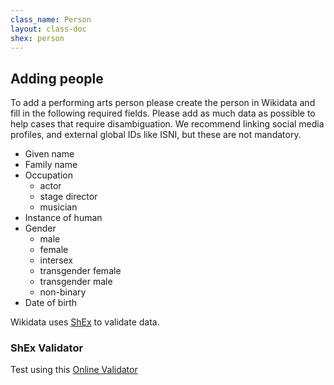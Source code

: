 ```yaml
---
class_name: Person
layout: class-doc
shex: person
---
```


## Adding people

To add a performing arts person please create the person in Wikidata and fill in the following required fields. Please add as much data as possible to help cases that require disambiguation.  We recommend linking social media profiles, and external global IDs like ISNI, but these are not mandatory. 

* Given name
* Family name
* Occupation
  * actor
  * stage director
  * musician
* Instance of human
* Gender
  * male
  * female
  * intersex
  * transgender female
  * transgender male
  * non-binary
* Date of birth


Wikidata uses [ShEx](https://shex.io) to validate data. 

###  ShEx Validator 

Test using this [Online Validator](https://shex-simple.toolforge.org/wikidata/packages/shex-webapp/doc/shex-simple.html?data=Endpoint:%20https://query.wikidata.org/sparql&hideData&manifest=[]&textMapIsSparqlQuery&schemaURL=https://raw.githubusercontent.com/culturecreates/artsdata-data-model/master/shex/wikidata_person.shex)


